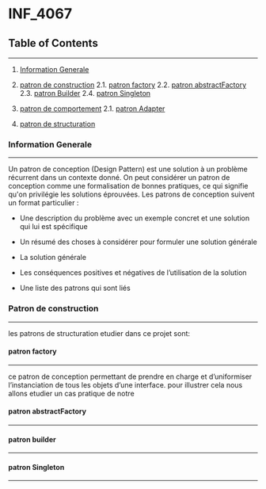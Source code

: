 # INF_4067

## Table of Contents
***
1. [Information Generale](###information_generale)
2. [patron de construction](###patron_de_construction)
    2.1. [patron factory](####patron_factory)
    2.2. [patron abstractFactory](####patron_abstractFactory)
    2.3. [patron Builder](####patron_builder)
    2.4. [patron Singleton](####patronde_Singleton)
3. [patron de comportement](###patron_de_comportement)
    2.1. [patron Adapter](####patron_Adapter)


4. [patron de structuration](#patron_de_structuration)

### Information Generale
***
Un patron de conception (Design Pattern) est une solution à un problème récurrent dans un
contexte donné. On peut considérer un patron de conception comme une formalisation de
bonnes pratiques, ce qui signifie qu'on privilégie les solutions éprouvées.
Les patrons de conception suivent un format particulier :

* Une description du problème avec un exemple concret et une solution qui lui est spécifique

* Un résumé des choses à considérer pour formuler une solution générale
* La solution générale
* Les conséquences positives et négatives de l’utilisation de la solution
* Une liste des patrons qui sont liés

### Patron de construction
***
les patrons de structuration etudier dans ce projet  sont:
#### patron factory
***

ce patron de conception permettant de prendre en charge et d’uniformiser l’instanciation de tous les objets d’une interface.
pour illustrer cela nous allons etudier un cas pratique de notre

#### patron abstractFactory
***


#### patron builder
***


#### patron Singleton
***